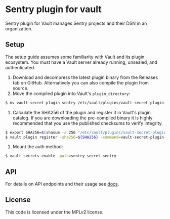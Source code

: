 # Sentry plugin for vault

Sentry plugin for Vault manages Sentry projects and their DSN in an organization.

## Setup

The setup guide assumes some familiarity with Vault and its plugin ecosystem.
You must have a Vault server already running, unsealed, and authenticated.

1. Download and decompress the latest plugin binary from the Releases tab on GitHub. Alternatively you can also compile the plugin from source.
1. Move the compiled plugin into Vault's `plugin_directory`:

  ```sh
  $ mv vault-secret-plugin-sentry /etc/vault/plugins/vault-secret-plugin-sentry
  ```

1. Calculate the SHA256 of the plugin and register it in Vault's plugin catalog.
If you are downloading the pre-compiled binary it is highly recommended that you use the published checksums to verify integrity.

  ```sh
  $ export SHA256=$(shasum -a 256 "/etc/vault/plugins/vault-secret-plugin-sentry" | cut -d' ' -f1)
  $ vault plugin register -sha256=${SHA256} -command=vault-secret-plugin-sentry secret secret-sentry
  ```

1. Mount the auth method:

  ```sh
  $ vault secrets enable -path=sentry secret-sentry
  ```

## API

For details on API endpoints and their usage see [docs](./docs).

## License

This code is licensed under the MPLv2 license.